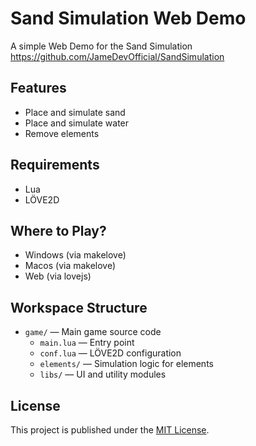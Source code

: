 # Sand Simulation Web Demo
A simple Web Demo for the Sand Simulation https://github.com/JameDevOfficial/SandSimulation

## Features
- Place and simulate sand
- Place and simulate water
- Remove elements
  
## Requirements
- Lua 
- LÖVE2D

## Where to Play? 
- Windows (via makelove)
- Macos (via makelove) 
- Web (via lovejs)
  
## Workspace Structure
- `game/` — Main game source code
  - `main.lua` — Entry point
  - `conf.lua` — LÖVE2D configuration
  - `elements/` — Simulation logic for elements
  - `libs/` — UI and utility modules
## License
This project is published under the [MIT License](LICENSE). 
